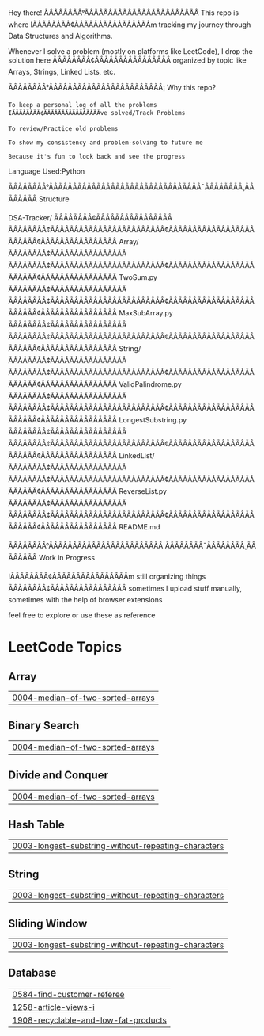 Hey there! ÃÂÃÂÃÂÃÂ°ÃÂÃÂÃÂÃÂÃÂÃÂÃÂÃÂÃÂÃÂÃÂÃÂ
This repo is where IÃÂÃÂÃÂÃÂ¢ÃÂÃÂÃÂÃÂÃÂÃÂÃÂÃÂm tracking my journey through Data Structures and Algorithms.

Whenever I solve a problem (mostly on platforms like LeetCode), I drop the solution here ÃÂÃÂÃÂÃÂ¢ÃÂÃÂÃÂÃÂÃÂÃÂÃÂÃÂ organized by topic like Arrays, Strings, Linked Lists, etc. 

ÃÂÃÂÃÂÃÂ°ÃÂÃÂÃÂÃÂÃÂÃÂÃÂÃÂÃÂÃÂÃÂÃÂ¡ Why this repo?

    To keep a personal log of all the problems IÃÂÃÂÃÂÃÂ¢ÃÂÃÂÃÂÃÂÃÂÃÂÃÂÃÂve solved/Track Problems

    To review/Practice old problems 

    To show my consistency and problem-solving to future me 

    Because it's fun to look back and see the progress

Language Used:Python

ÃÂÃÂÃÂÃÂ°ÃÂÃÂÃÂÃÂÃÂÃÂÃÂÃÂÃÂÃÂÃÂÃÂÃÂÃÂÃÂÃÂ¯ÃÂÃÂÃÂÃÂ¸ÃÂÃÂÃÂÃÂ Structure

DSA-Tracker/
ÃÂÃÂÃÂÃÂ¢ÃÂÃÂÃÂÃÂÃÂÃÂÃÂÃÂ
ÃÂÃÂÃÂÃÂ¢ÃÂÃÂÃÂÃÂÃÂÃÂÃÂÃÂÃÂÃÂÃÂÃÂ¢ÃÂÃÂÃÂÃÂÃÂÃÂÃÂÃÂÃÂÃÂÃÂÃÂ¢ÃÂÃÂÃÂÃÂÃÂÃÂÃÂÃÂ Array/
ÃÂÃÂÃÂÃÂ¢ÃÂÃÂÃÂÃÂÃÂÃÂÃÂÃÂ   ÃÂÃÂÃÂÃÂ¢ÃÂÃÂÃÂÃÂÃÂÃÂÃÂÃÂÃÂÃÂÃÂÃÂ¢ÃÂÃÂÃÂÃÂÃÂÃÂÃÂÃÂÃÂÃÂÃÂÃÂ¢ÃÂÃÂÃÂÃÂÃÂÃÂÃÂÃÂ TwoSum.py
ÃÂÃÂÃÂÃÂ¢ÃÂÃÂÃÂÃÂÃÂÃÂÃÂÃÂ   ÃÂÃÂÃÂÃÂ¢ÃÂÃÂÃÂÃÂÃÂÃÂÃÂÃÂÃÂÃÂÃÂÃÂ¢ÃÂÃÂÃÂÃÂÃÂÃÂÃÂÃÂÃÂÃÂÃÂÃÂ¢ÃÂÃÂÃÂÃÂÃÂÃÂÃÂÃÂ MaxSubArray.py
ÃÂÃÂÃÂÃÂ¢ÃÂÃÂÃÂÃÂÃÂÃÂÃÂÃÂ
ÃÂÃÂÃÂÃÂ¢ÃÂÃÂÃÂÃÂÃÂÃÂÃÂÃÂÃÂÃÂÃÂÃÂ¢ÃÂÃÂÃÂÃÂÃÂÃÂÃÂÃÂÃÂÃÂÃÂÃÂ¢ÃÂÃÂÃÂÃÂÃÂÃÂÃÂÃÂ String/
ÃÂÃÂÃÂÃÂ¢ÃÂÃÂÃÂÃÂÃÂÃÂÃÂÃÂ   ÃÂÃÂÃÂÃÂ¢ÃÂÃÂÃÂÃÂÃÂÃÂÃÂÃÂÃÂÃÂÃÂÃÂ¢ÃÂÃÂÃÂÃÂÃÂÃÂÃÂÃÂÃÂÃÂÃÂÃÂ¢ÃÂÃÂÃÂÃÂÃÂÃÂÃÂÃÂ ValidPalindrome.py
ÃÂÃÂÃÂÃÂ¢ÃÂÃÂÃÂÃÂÃÂÃÂÃÂÃÂ   ÃÂÃÂÃÂÃÂ¢ÃÂÃÂÃÂÃÂÃÂÃÂÃÂÃÂÃÂÃÂÃÂÃÂ¢ÃÂÃÂÃÂÃÂÃÂÃÂÃÂÃÂÃÂÃÂÃÂÃÂ¢ÃÂÃÂÃÂÃÂÃÂÃÂÃÂÃÂ LongestSubstring.py
ÃÂÃÂÃÂÃÂ¢ÃÂÃÂÃÂÃÂÃÂÃÂÃÂÃÂ
ÃÂÃÂÃÂÃÂ¢ÃÂÃÂÃÂÃÂÃÂÃÂÃÂÃÂÃÂÃÂÃÂÃÂ¢ÃÂÃÂÃÂÃÂÃÂÃÂÃÂÃÂÃÂÃÂÃÂÃÂ¢ÃÂÃÂÃÂÃÂÃÂÃÂÃÂÃÂ LinkedList/
ÃÂÃÂÃÂÃÂ¢ÃÂÃÂÃÂÃÂÃÂÃÂÃÂÃÂ   ÃÂÃÂÃÂÃÂ¢ÃÂÃÂÃÂÃÂÃÂÃÂÃÂÃÂÃÂÃÂÃÂÃÂ¢ÃÂÃÂÃÂÃÂÃÂÃÂÃÂÃÂÃÂÃÂÃÂÃÂ¢ÃÂÃÂÃÂÃÂÃÂÃÂÃÂÃÂ ReverseList.py
ÃÂÃÂÃÂÃÂ¢ÃÂÃÂÃÂÃÂÃÂÃÂÃÂÃÂ
ÃÂÃÂÃÂÃÂ¢ÃÂÃÂÃÂÃÂÃÂÃÂÃÂÃÂÃÂÃÂÃÂÃÂ¢ÃÂÃÂÃÂÃÂÃÂÃÂÃÂÃÂÃÂÃÂÃÂÃÂ¢ÃÂÃÂÃÂÃÂÃÂÃÂÃÂÃÂ README.md

ÃÂÃÂÃÂÃÂ°ÃÂÃÂÃÂÃÂÃÂÃÂÃÂÃÂÃÂÃÂÃÂÃÂ ÃÂÃÂÃÂÃÂ¯ÃÂÃÂÃÂÃÂ¸ÃÂÃÂÃÂÃÂ Work in Progress

IÃÂÃÂÃÂÃÂ¢ÃÂÃÂÃÂÃÂÃÂÃÂÃÂÃÂm still organizing things ÃÂÃÂÃÂÃÂ¢ÃÂÃÂÃÂÃÂÃÂÃÂÃÂÃÂ sometimes I upload stuff manually, sometimes with the help of browser extensions

feel free to explore or use these as reference

<!---LeetCode Topics Start-->
# LeetCode Topics
## Array
|  |
| ------- |
| [0004-median-of-two-sorted-arrays](https://github.com/MuneebAhmed01/Python_Dsa_Month1/tree/master/0004-median-of-two-sorted-arrays) |
## Binary Search
|  |
| ------- |
| [0004-median-of-two-sorted-arrays](https://github.com/MuneebAhmed01/Python_Dsa_Month1/tree/master/0004-median-of-two-sorted-arrays) |
## Divide and Conquer
|  |
| ------- |
| [0004-median-of-two-sorted-arrays](https://github.com/MuneebAhmed01/Python_Dsa_Month1/tree/master/0004-median-of-two-sorted-arrays) |
## Hash Table
|  |
| ------- |
| [0003-longest-substring-without-repeating-characters](https://github.com/MuneebAhmed01/Python_Dsa_Month1/tree/master/0003-longest-substring-without-repeating-characters) |
## String
|  |
| ------- |
| [0003-longest-substring-without-repeating-characters](https://github.com/MuneebAhmed01/Python_Dsa_Month1/tree/master/0003-longest-substring-without-repeating-characters) |
## Sliding Window
|  |
| ------- |
| [0003-longest-substring-without-repeating-characters](https://github.com/MuneebAhmed01/Python_Dsa_Month1/tree/master/0003-longest-substring-without-repeating-characters) |
## Database
|  |
| ------- |
| [0584-find-customer-referee](https://github.com/MuneebAhmed01/Python_Dsa_Month1/tree/master/0584-find-customer-referee) |
| [1258-article-views-i](https://github.com/MuneebAhmed01/Python_Dsa_Month1/tree/master/1258-article-views-i) |
| [1908-recyclable-and-low-fat-products](https://github.com/MuneebAhmed01/Python_Dsa_Month1/tree/master/1908-recyclable-and-low-fat-products) |
<!---LeetCode Topics End-->